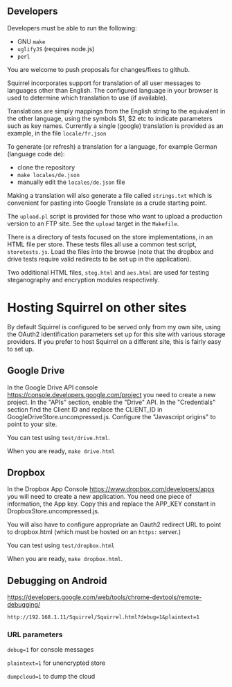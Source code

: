 ## Developers

Developers must be able to run the following:
- GNU `make`
- `uglifyJS` (requires node.js)
- `perl`

You are welcome to push proposals for changes/fixes to github.

Squirrel incorporates support for translation of all user messages to
languages other than English. The configured language in your browser
is used to determine which translation to use (if available).

Translations are simply mappings from the English string to the equivalent
in the other language, using the symbols $1, $2 etc to indicate parameters
such as key names. Currently a single (google) translation is provided as an
example, in the file `locale/fr.json`

To generate (or refresh) a translation for a language, for example German
(language code de):
- clone the repository
- `make locales/de.json`
- manually edit the `locales/de.json` file

Making a translation will also generate a file called `strings.txt`
which is convenient for pasting into Google Translate as a crude starting
point.

The `upload.pl` script is provided for those who want to upload a
production version to an FTP site. See the `upload` target in the `Makefile`.

There is a directory of tests focused on the store implementations,
in an HTML file per store. These tests files all use a common test script,
`storetests.js`. Load the files into the browse (note that the dropbox and
drive tests require valid redirects to be set up in the application).

Two additional HTML files, `steg.html` and `aes.html` are used for testing
steganography and encryption modules respectively.

# Hosting Squirrel on other sites

By default Squirrel is configured to be served only from my own site, using
the OAuth2 identification parameters set up for this site with various
storage providers. If you prefer to host Squirrel on a different site, this
is fairly easy to set up.

## Google Drive

In the Google Drive API console https://console.developers.google.com/project
you need to create a new project. In the "APIs" section, enable the "Drive" API.
In the "Credentials" section find the Client ID and replace the CLIENT_ID
in GoogleDriveStore.uncompressed.js. Configure the "Javascript origins"
to point to your site.

You can test using `test/drive.html`.

When you are ready, `make drive.html`

## Dropbox

In the Dropbox App Console https://www.dropbox.com/developers/apps you will
need to create a new application. You need one piece of information, the
App key. Copy this and replace the APP_KEY constant in
DropboxStore.uncompressed.js.

You will also have to configure appropriate an Oauth2 redirect URL to point
to dropbox.html (which must be hosted on an `https:` server.)

You can test using `test/dropbox.html`

When you are ready, `make dropbox.html`.

## Debugging on Android

https://developers.google.com/web/tools/chrome-devtools/remote-debugging/

`http://192.168.1.11/Squirrel/Squirrel.html?debug=1&plaintext=1`

### URL parameters

`debug=1` for console messages

`plaintext=1` for unencrypted store

`dumpcloud=1` to dump the cloud
